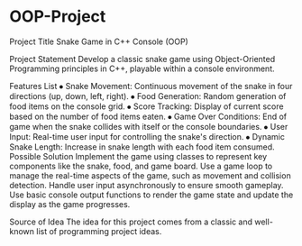 # OOP-Project

Project Title
Snake Game in C++ Console (OOP)

Project Statement
Develop a classic snake game using Object-Oriented Programming principles in C++, playable within a console environment.

Features List
⦁	Snake Movement: Continuous movement of the snake in four directions (up, down, left, right).
⦁	Food Generation: Random generation of food items on the console grid.
⦁	Score Tracking: Display of current score based on the number of food items eaten.
⦁	Game Over Conditions: End of game when the snake collides with itself or the console boundaries.
⦁	User Input: Real-time user input for controlling the snake's direction.
⦁	Dynamic Snake Length: Increase in snake length with each food item consumed.
Possible Solution
Implement the game using classes to represent key components like the snake, food, and game board. Use a game loop to manage the real-time aspects of the game, such as movement and collision detection. Handle user input asynchronously to ensure smooth gameplay. Use basic console output functions to render the game state and update the display as the game progresses.

Source of Idea
The idea for this project comes from a classic and well-known list of programming project ideas.

